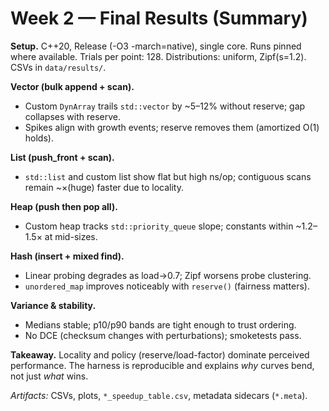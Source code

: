 # Week 2 — Final Results (Summary)

**Setup.** C++20, Release (-O3 -march=native), single core. Runs pinned where available. Trials per point: 128. Distributions: uniform, Zipf(s=1.2). CSVs in `data/results/`.

**Vector (bulk append + scan).**
- Custom `DynArray` trails `std::vector` by ~5–12% without reserve; gap collapses with reserve.
- Spikes align with growth events; reserve removes them (amortized O(1) holds).

**List (push_front + scan).**
- `std::list` and custom list show flat but high ns/op; contiguous scans remain ~×(huge) faster due to locality.

**Heap (push then pop all).**
- Custom heap tracks `std::priority_queue` slope; constants within ~1.2–1.5× at mid-sizes.

**Hash (insert + mixed find).**
- Linear probing degrades as load→0.7; Zipf worsens probe clustering.
- `unordered_map` improves noticeably with `reserve()` (fairness matters).

**Variance & stability.**
- Medians stable; p10/p90 bands are tight enough to trust ordering.
- No DCE (checksum changes with perturbations); smoketests pass.

**Takeaway.** Locality and policy (reserve/load-factor) dominate perceived performance. The harness is reproducible and explains *why* curves bend, not just *what* wins.

*Artifacts:* CSVs, plots, `*_speedup_table.csv`, metadata sidecars (`*.meta`).
